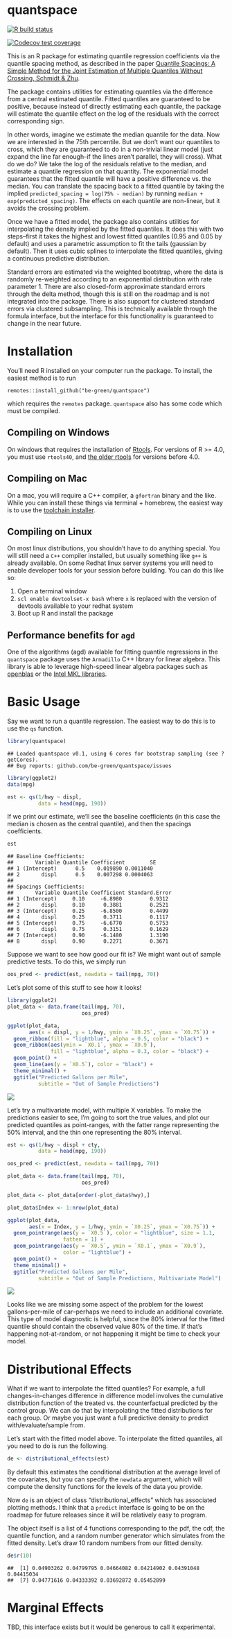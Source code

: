 
# quantspace

<!-- badges: start -->

[![R build
status](https://github.com/be-green/quantspace/workflows/R-CMD-check/badge.svg)](https://github.com/be-green/quantspace/actions)

[![Codecov test
coverage](https://codecov.io/gh/be-green/quantspace/branch/master/graph/badge.svg)](https://codecov.io/gh/be-green/quantspace?branch=master)
<!-- badges: end -->

This is an R package for estimating quantile regression coefficients via
the quantile spacing method, as described in the paper [Quantile
Spacings: A Simple Method for the Joint Estimation of Multiple Quantiles
Without Crossing, Schmidt &
Zhu](https://papers.ssrn.com/sol3/papers.cfm?abstract_id=2220901).

The package contains utilities for estimating quantiles via the
difference from a central estimated quantile. Fitted quantiles are
guaranteed to be positive, because instead of directly estimating each
quantile, the package will estimate the quantile effect on the log of
the residuals with the correct corresponding sign.

In other words, imagine we estimate the median quantile for the data.
Now we are interested in the 75th percentile. But we don’t want our
quantiles to cross, which they are guaranteed to do in a non-trivial
linear model (just expand the line far enough–if the lines aren’t
parallel, they will cross). What do we do? We take the log of the
residuals relative to the median, and estimate a quantile regression on
that quantity. The exponential model guarantees that the fitted quantile
will have a positive difference vs. the median. You can translate the
spacing back to a fitted quantile by taking the implied
`predicted_spacing = log(75% - median)` by running
`median + exp(predicted_spacing)`. The effects on each quantile are
non-linear, but it avoids the crossing problem.

Once we have a fitted model, the package also contains utilities for
interpolating the density implied by the fitted quantiles. It does this
with two steps–first it takes the highest and lowest fitted quantiles
(0.95 and 0.05 by default) and uses a parametric assumption to fit the
tails (gaussian by default). Then it uses cubic splines to interpolate
the fitted quantiles, giving a continuous predictive distribution.

Standard errors are estimated via the weighted bootstrap, where the data
is randomly re-weighted according to an exponential distribution with
rate parameter 1. There are also closed-form approximate standard errors
through the delta method, though this is still on the roadmap and is not
integrated into the package. There is also support for clustered
standard errors via clustered subsampling. This is technically available
through the formula interface, but the interface for this functionality
is guaranteed to change in the near future.

# Installation

You’ll need R installed on your computer run the package. To install,
the easiest method is to run

    remotes::install_github("be-green/quantspace")

which requires the `remotes` package. `quantspace` also has some code
which must be compiled.

## Compiling on Windows

On windows that requires the installation of
[Rtools](https://cran.r-project.org/bin/windows/Rtools/). For versions
of R &gt;= 4.0, you must use `rtools40`, and [the older
rtools](https://cran.r-project.org/bin/windows/Rtools/history.html) for
versions before 4.0.

## Compiling on Mac

On a mac, you will require a C++ compiler, a `gfortran` binary and the
like. While you can install these things via terminal + homebrew, the
easiest way is to use the [toolchain
installer](https://github.com/rmacoslib/r-macos-rtools#how-do-i-use-the-installer).

## Compiling on Linux

On most linux distributions, you shouldn’t have to do anything special.
You will still need a `C++` compiler installed, but usually something
like `g++` is already available. On some Redhat linux server systems you
will need to enable developer tools for your session before building.
You can do this like so:

1.  Open a terminal window
2.  `scl enable devtoolset-x bash` where `x` is replaced with the
    version of devtools available to your redhat system
3.  Boot up R and install the package

## Performance benefits for `agd`

One of the algorithms (agd) available for fitting quantile regressions
in the `quantspace` package uses the `Armadillo` C++ library for linear
algebra. This library is able to leverage high-speed linear algebra
packages such as [openblas](https://www.openblas.net/) or the [Intel MKL
libraries](https://software.intel.com/content/www/us/en/develop/documentation/get-started-with-mkl-for-dpcpp/top.html).

# Basic Usage

Say we want to run a quantile regression. The easiest way to do this is
to use the `qs` function.

``` r
library(quantspace)
```

    ## Loaded quantspace v0.1, using 6 cores for bootstrap sampling (see ?getCores).
    ## Bug reports: github.com/be-green/quantspace/issues

``` r
library(ggplot2)
data(mpg)

est <- qs(1/hwy ~ displ, 
          data = head(mpg, 190))
```

If we print our estimate, we’ll see the baseline coefficients (in this
case the median is chosen as the central quantile), and then the
spacings coefficients.

``` r
est
```

    ## Baseline Coefficients:
    ##       Variable Quantile Coefficient        SE
    ## 1 (Intercept)      0.5    0.019890 0.0011040
    ## 2       displ      0.5    0.007298 0.0004063 
    ## 
    ## Spacings Coefficients:
    ##       Variable Quantile Coefficient Standard.Error
    ## 1 (Intercept)     0.10     -6.8980         0.9312
    ## 2       displ     0.10      0.3881         0.2521
    ## 3 (Intercept)     0.25     -6.8500         0.4499
    ## 4       displ     0.25      0.3711         0.1117
    ## 5 (Intercept)     0.75     -6.6770         0.5753
    ## 6       displ     0.75      0.3151         0.1629
    ## 7 (Intercept)     0.90     -6.1480         1.3190
    ## 8       displ     0.90      0.2271         0.3671

Suppose we want to see how good our fit is? We might want out of sample
predictive tests. To do this, we simply run

``` r
oos_pred <- predict(est, newdata = tail(mpg, 70))
```

Let’s plot some of this stuff to see how it looks!

``` r
library(ggplot2)
plot_data <- data.frame(tail(mpg, 70),
                        oos_pred)

ggplot(plot_data, 
       aes(x = displ, y = 1/hwy, ymin = `X0.25`, ymax = `X0.75`)) +
  geom_ribbon(fill = "lightblue", alpha = 0.5, color = "black") +
  geom_ribbon(aes(ymin = `X0.1`, ymax = `X0.9`),
              fill = "lightblue", alpha = 0.3, color = "black") +
  geom_point() +
  geom_line(aes(y = `X0.5`), color = "black") +
  theme_minimal() +
  ggtitle("Predicted Gallons per Mile",
          subtitle = "Out of Sample Predictions")
```

![](man/figures/README-unnamed-chunk-4-1.png)<!-- -->

Let’s try a multivariate model, with multiple X variables. To make the
predictions easier to see, I’m going to sort the true values, and plot
our predicted quantiles as point-ranges, with the fatter range
representing the 50% interval, and the thin one representing the 80%
interval.

``` r
est <- qs(1/hwy ~ displ + cty, 
          data = head(mpg, 190))

oos_pred <- predict(est, newdata = tail(mpg, 70))

plot_data <- data.frame(tail(mpg, 70),
                        oos_pred)

plot_data <- plot_data[order(-plot_data$hwy),]

plot_data$Index <- 1:nrow(plot_data)

ggplot(plot_data, 
       aes(x = Index, y = 1/hwy, ymin = `X0.25`, ymax = `X0.75`)) +
  geom_pointrange(aes(y = `X0.5`), color = "lightblue", size = 1.1,
                  fatten = 1) +
  geom_pointrange(aes(y = `X0.5`, ymin = `X0.1`, ymax = `X0.9`),
                  color = "lightblue") +
  geom_point() +
  theme_minimal() +
  ggtitle("Predicted Gallons per Mile",
          subtitle = "Out of Sample Predictions, Multivariate Model")
```

![](man/figures/README-unnamed-chunk-5-1.png)<!-- -->

Looks like we are missing some aspect of the problem for the lowest
gallons-per-mile of car–perhaps we need to include an additional
covariate. This type of model diagnostic is helpful, since the 80%
interval for the fitted quantile should contain the observed value 80%
of the time. If that’s happening not-at-random, or not happening it
might be time to check your model.

# Distributional Effects

What if we want to interpolate the fitted quantiles? For example, a full
changes-in-changes difference in difference model involves the
cumulative distribution function of the treated vs. the counterfactual
predicted by the control group. We can do that by interpolating the
fitted distributions for each group. Or maybe you just want a full
predictive density to predict with/evaluate/sample from.

Let’s start with the fitted model above. To interpolate the fitted
quantiles, all you need to do is run the following.

``` r
de <- distributional_effects(est)
```

By default this estimates the conditional distribution at the average
level of the covariates, but you can specify the `newdata` argument,
which will compute the density functions for the levels of the data you
provide.

Now `de` is an object of class “distributional\_effects” which has
associated plotting methods. I think that a `predict` interface is going
to be on the roadmap for future releases since it will be relatively
easy to program.

The object itself is a list of 4 functions corresponding to the pdf, the
cdf, the quantile function, and a random number generator which
simulates from the fitted density. Let’s draw 10 random numbers from our
fitted density.

``` r
de$r(10)
```

    ##  [1] 0.04903262 0.04799795 0.04664082 0.04214902 0.04391048 0.04415034
    ##  [7] 0.04771616 0.04333392 0.03692872 0.05452899

# Marginal Effects

TBD, this interface exists but it would be generous to call it
experimental.
